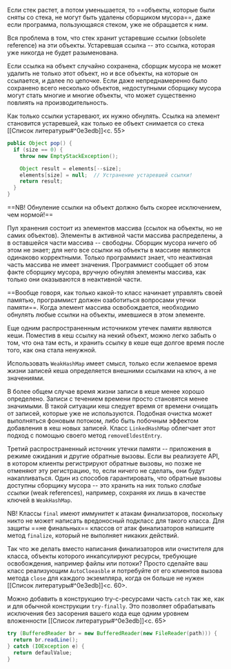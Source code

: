 Если стек растет, а потом уменьшается, то ==объекты, которые были сняты со стека, не могут быть удалены сборщиком мусора==, даже если программа, пользующаяся стеком, уже не обращается к ним.

Вся проблема в том, что стек хранит устаревшие ссылки (obsolete reference) на эти объекты. Устаревшая ссылка -- это ссылка, которая уже никогда не будет разыменована.

Если ссылка на объект случайно сохранена, сборщик мусора не может удалить не только этот объект, но и все объекты, на которые он ссылается, и далее по цепочке. Если даже непреднамеренно было сохранено всего несколько объектов, недоступными сборщику мусора могут стать многие и многие объекты, что может существенно повлиять на производительность.

Как только ссылки устаревают, их нужно обнулять. Ссылка на элемент становится устаревшей, как только ее объект снимается со стека [[Список литературы#^0e3edb]]<c. 55>
```java
public Object pop() {
  if (size == 0) {
    throw new EmptyStackException();

    Object result = elements[--size];
    elements[size] = null;  // Устранение устаревшей ссылки!
    return result;
  }
}
```
==NB! Обнуление ссылки на объект должно быть скорее исключением, чем нормой!==

Пул хранения состоит из элементов массива (ссылок на объекты, но не самих объектов). Элементы в активной части массива распределены, а в оставшейся части массива -- свободны. Сборщик мусора ничего об этом не знает; для него все ссылки на объекты в массиве являются одинаково корректными. Только программист знает, что неактивная часть массива не имеет значения. Программист сообщает об этом факте сборщику мусора, вручную обнуляя элементы массива, как только они оказываются в неактивной части.

==Вообще говоря, как только какой-то класс начинает управлять своей памятью, программист должен озаботиться вопросами утечки памяти==. Когда элемент массива освобождается, необходимо обнулять любые ссылки на объекты, имевшиеся в этом элементе.

 Еще одним распространенным источником утечек памяти являются кеши. Поместив в кеш ссылку на некий объект, можно легко забыть о том, что она там есть, и хранить ссылку в кеше еще долгое время после того, как она стала ненужной. 

Использовать `WeakHashMap` имеет смысл, только если желаемое время жизни записей кеша определяется внешними ссылками на ключ, а не значениями.

В более общем случае время жизни записи в кеше менее хорошо определено. Записи с течением времени просто становятся менее значимыми. В такой ситуации кеш следует время от времени очищать от записей, которые уже не используются. Подобная очистка может выполняться фоновым потоком, либо быть побочным эффектом добавления в кеш новых записей. Класс `LinkedHashMap` облегчает этот подход с помощью своего метод `removeEldestEntry`.

Третий распространенный источник утечки памяти -- приложения в режиме ожидания и другие обратные вызовы. Если вы реализуете API, в котором клиенты регистрируют обратные вызовы, но позже не отменяют эту регистрацию, то, если ничего не сделать, они будут накапливаться. Один из способов гарантировать, что обратные вызовы доступны сборщику мусора -- это хранить на них только _слабые ссылки_ (weak references), например, сохраняя их лишь в качестве ключей в `WeakHashMap`.

NB! Классы `final` имеют иммунитет к атакам финализаторов, поскольку никто не может написать вредоносный подкласс для такого класса. Для защиты ==не финальных== классов от атак финализаторов напишите метод `finalize`, который не выполняет никаких действий.

Так что же делать вместо написания финализаторов или очистителя для класса, объекты которого инкапсулируют ресурсы, требующие освобождения, например файлы или потоки? Просто сделайте ваш класс реализующим `AutoCloeasble` и потребуйте от его клиентов вызова метода `close` для каждого экземпляра, когда он больше не нужен [[Список литературы#^0e3edb]]<c. 60>.

Можно добавить в конструкцию try-с-ресурсами часть `catch` так же, как и для обычной конструкции `try-finally`. Это позволяет обрабатывать исключения без засорения вашего кода еще одним уровнем вложенности [[Список литературы#^0e3edb]]<c. 65>
```java
try (BufferedReader br = new BufferedReader(new FileReader(path))) {
  return br.readLine();
} catch (IOException e) {
  return defaulValue;
}
```